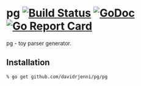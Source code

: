 # pg [![Build Status](https://travis-ci.org/davidrjenni/pg.svg?branch=master)](https://travis-ci.org/davidrjenni/pg) [![GoDoc](https://godoc.org/github.com/davidrjenni/pg?status.svg)](https://godoc.org/github.com/davidrjenni/pg) [![Go Report Card](https://goreportcard.com/badge/github.com/davidrjenni/pg)](https://goreportcard.com/report/github.com/davidrjenni/pg)

pg - toy parser generator.

## Installation

```
% go get github.com/davidrjenni/pg/pg

```
